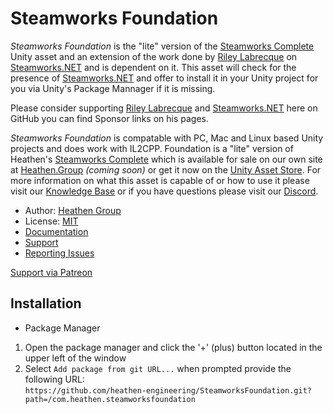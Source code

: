 # Steamworks Foundation

_Steamworks Foundation_ is the "lite" version of the [Steamworks Complete](https://assetstore.unity.com/packages/tools/integration/steamworks-v2-complete-190316) Unity asset and an extension of the work done by [Riley Labrecque](https://github.com/rlabrecque) on [Steamworks.NET](https://github.com/rlabrecque/Steamworks.NET) and is dependent on it. This asset will check for the presence of [Steamworks.NET](https://github.com/rlabrecque/Steamworks.NET) and offer to install it in your Unity project for you via Unity's Package Mannager if it is missing.

Please consider supporting [Riley Labrecque](https://github.com/rlabrecque) and [Steamworks.NET](https://github.com/rlabrecque/Steamworks.NET) here on GitHub you can find Sponsor links on his pages.

_Steamworks Foundation_ is compatable with PC, Mac and Linux based Unity projects and does work with IL2CPP. Foundation is a "lite" version of Heathen's [Steamworks Complete](https://assetstore.unity.com/packages/tools/integration/steamworks-v2-complete-190316) which is available for sale on our own site at [Heathen.Group](https://www.heathen.group) _(coming soon)_ or get it now on the [Unity Asset Store](https://assetstore.unity.com/packages/tools/integration/steamworks-v2-complete-190316). For more information on what this asset is capable of or how to use it please visit our [Knowledge Base](https://kb.heathenengineering.com/assets/steamworks) or if you have questions please visit our [Discord](https://discord.gg/6X3xrRc).

* Author: [Heathen Group](https://www.heathen.group)
* License: [MIT](http://www.opensource.org/licenses/mit-license.php)
* [Documentation](https://kb.heathenengineering.com/assets/system-core)
* [Support](https://discord.gg/6X3xrRc)
* [Reporting Issues](https://github.com/heathen-engineering/SteamworksFoundation/issues)
  
[Support via Patreon](https://www.patreon.com/join/HeathenEngineering)

## Installation
* Package Manager
1) Open the package manager and click the '+' (plus) button located in the upper left of the window
2) Select `Add package from git URL...` when prompted provide the following URL:  
`https://github.com/heathen-engineering/SteamworksFoundation.git?path=/com.heathen.steamworksfoundation`  
